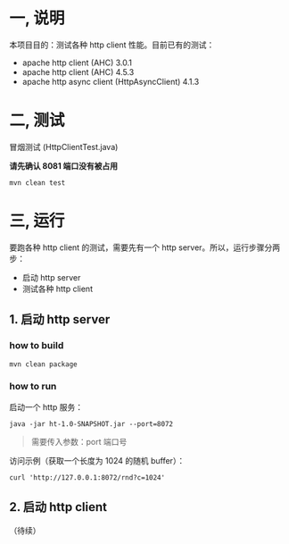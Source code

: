# 一, 说明

本项目目的：测试各种 http client 性能。目前已有的测试：

* apache http client (AHC) 3.0.1
* apache http client (AHC) 4.5.3
* apache http async client (HttpAsyncClient) 4.1.3

# 二, 测试


冒烟测试 (HttpClientTest.java)

**请先确认 8081 端口没有被占用**


```
mvn clean test
```

# 三, 运行

要跑各种 http client 的测试，需要先有一个 http server。所以，运行步骤分两步：

* 启动 http server
* 测试各种 http client

## 1. 启动 http server

### how to build

```
mvn clean package
```

### how to run

启动一个 http 服务：

```
java -jar ht-1.0-SNAPSHOT.jar --port=8072
```

>需要传入参数：port 端口号

访问示例（获取一个长度为 1024 的随机 buffer）：

```
curl 'http://127.0.0.1:8072/rnd?c=1024'
```


## 2. 启动 http client

（待续）

